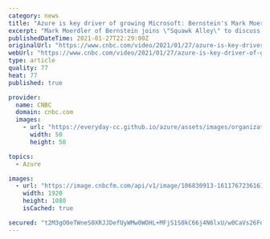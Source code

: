 ```yaml
---
category: news
title: "Azure is key driver of growing Microsoft: Bernstein's Mark Moerdler"
excerpt: "Mark Moerdler of Bernstein joins \"Squawk Alley\" to discuss Microsoft's strong quarter and cloud growth. Got a confidential news tip? We want to hear from you. Sign up for free newsletters and get more CNBC delivered to your inbox Get this delivered to your inbox,"
publishedDateTime: 2021-01-27T22:29:00Z
originalUrl: "https://www.cnbc.com/video/2021/01/27/azure-is-key-driver-of-growing-microsoft-bernsteins-mark-moerdler.html"
webUrl: "https://www.cnbc.com/video/2021/01/27/azure-is-key-driver-of-growing-microsoft-bernsteins-mark-moerdler.html"
type: article
quality: 77
heat: 77
published: true

provider:
  name: CNBC
  domain: cnbc.com
  images:
    - url: "https://everyday-cc.github.io/azure/assets/images/organizations/cnbc.com-50x50.jpg"
      width: 50
      height: 50

topics:
  - Azure

images:
  - url: "https://image.cnbcfm.com/api/v1/image/106830913-16117672361611767225-13756501296-1080pnbcnews.jpg?v=1611767235"
    width: 1920
    height: 1080
    isCached: true

secured: "t2M3gO0eTWneS0XRJJDefUyWMw0WOHL+MFjS1S0kC66j4N6lxU/w0CaVs26FdFXSQQp3II/EjE9BlCHAs9ZzZl4rMS0HhnjN8tJ15CcuD1/4iTlXzRSSogguGm/6BBWm0zWDNgzWTYklhtn6pPvQgQ0qt7wxNwPNOHa7zTLJsuJPxHRT1Z2+Mhnrhzx2Xa23KMPTiRNe/+fwPP68GlROpfboiAW/fK2hhuAPw8S+fQKnpel0gcz9QALii6Z+ijCFnXUR7P2+3bllyxsfpZcEJeHrb4TAXP1mN4T2SCOYkMP1NiiooAejmH7osEJkzaq4GuxJOSSzmo80gJFD376SH2PqlVYonhKWbBAs2zFke50=;5LPdxg2/FuFp02jmsEmEKA=="
---
```


